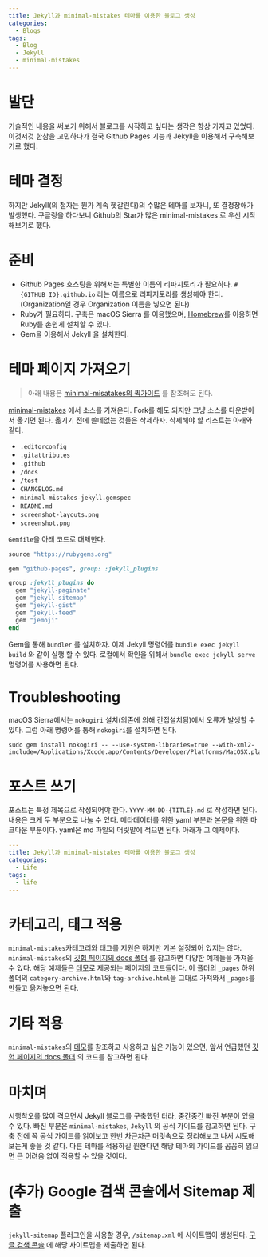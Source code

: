 ```yaml
---
title: Jekyll과 minimal-mistakes 테마를 이용한 블로그 생성
categories:
  - Blogs
tags:
  - Blog
  - Jekyll
  - minimal-mistakes
---
```


# 발단
기술적인 내용을 써보기 위해서 블로그를 시작하고 싶다는 생각은 항상 가지고 있었다. 이것저것 한참을 고민하다가 결국 Github Pages 기능과 Jekyll을 이용해서 구축해보기로 했다.

# 테마 결정
하지만 Jekyll(의 철자는 뭔가 계속 헷갈린다)의 수많은 테마를 보자니, 또 결정장애가 발생했다. 구글링을 하다보니 Github의 Star가 많은 minimal-mistakes 로 우선 시작해보기로 했다.

# 준비
- Github Pages 호스팅을 위해서는 특별한 이름의 리파지토리가 필요하다. `#{GITHUB_ID}.github.io` 라는 이름으로 리파지토리를 생성해야 한다. (Organization일 경우 Organization 이름을 넣으면 된다)
- Ruby가 필요하다. 구축은 macOS Sierra 를 이용했으며, [Homebrew](https://brew.sh/index_ko.html)를 이용하면 Ruby를 손쉽게 설치할 수 있다. 
- Gem을 이용해서 Jekyll 을 설치한다.

# 테마 페이지 가져오기

> 아래 내용은 [minimal-misatakes의 퀵가이드](https://mmistakes.github.io/minimal-mistakes/docs/quick-start-guide/) 를 참조해도 된다.

[minimal-mistakes](https://github.com/mmistakes/minimal-mistakes) 에서 소스를 가져온다. Fork를 해도 되지만 그냥 소스를 다운받아서 옮기면 된다. 옮기기 전에 쓸데없는 것들은 삭제하자. 삭제해야 할 리스트는 아래와 같다.
- `.editorconfig`
- `.gitattributes`
- `.github`
- `/docs`
- `/test`
- `CHANGELOG.md`
- `minimal-mistakes-jekyll.gemspec`
- `README.md`
- `screenshot-layouts.png`
- `screenshot.png`

`Gemfile`을 아래 코드로 대체한다.
```ruby
source "https://rubygems.org"

gem "github-pages", group: :jekyll_plugins

group :jekyll_plugins do
  gem "jekyll-paginate"
  gem "jekyll-sitemap"
  gem "jekyll-gist"
  gem "jekyll-feed"
  gem "jemoji"
end
```
Gem을 통해 `bundler` 를 설치하자. 이제 Jekyll 명령어를 `bundle exec jekyll build` 와 같이 실행 할 수 있다. 로컬에서 확인을 위해서 `bundle exec jekyll serve` 명령어를 사용하면 된다.

# Troubleshooting
macOS Sierra에서는 `nokogiri` 설치(의존에 의해 간접설치됨)에서 오류가 발생할 수 있다. 그럼 아래 명령어를 통해 `nokogiri`를 설치하면 된다.
```
sudo gem install nokogiri -- --use-system-libraries=true --with-xml2-include=/Applications/Xcode.app/Contents/Developer/Platforms/MacOSX.platform/Developer/SDKs/MacOSX10.12.sdk/usr/include/libxml2/
```

# 포스트 쓰기
포스트는 특정 제목으로 작성되어야 한다. `YYYY-MM-DD-{TITLE}.md` 로 작성하면 된다.
내용은 크게 두 부분으로 나눌 수 있다. 메타데이터를 위한 yaml 부분과 본문을 위한 마크다운 부분이다. yaml은 md 파일의 머릿말에 적으면 된다. 아래가 그 예제이다.
```yaml
---
title: Jekyll과 minimal-mistakes 테마를 이용한 블로그 생성
categories:
  - Life
tags:
  - life
---
```

# 카테고리, 태그 적용
`minimal-mistakes`카테고리와 태그를 지원은 하지만 기본 설정되어 있지는 않다. `minimal-mistakes`의 [깃헙 페이지의 docs 폴더](https://github.com/mmistakes/minimal-mistakes/tree/master/docs) 를 참고하면 다양한 예제들을 가져올 수 있다. 해당 예제들은 [데모](https://mmistakes.github.io/minimal-mistakes/)로 제공되는 페이지의 코드들이다. 이 폴더의 `_pages` 하위 폴더의 `category-archive.html`와 `tag-archive.html`을 그대로 가져와서 `_pages`를 만들고 옮겨놓으면 된다.

# 기타 적용
`minimal-mistakes`의 [데모](https://mmistakes.github.io/minimal-mistakes/)를 참조하고 사용하고 싶은 기능이 있으면, 앞서 언급했던 [깃헙 페이지의 docs 폴더](https://github.com/mmistakes/minimal-mistakes/tree/master/docs) 의 코드를 참고하면 된다.

# 마치며
시행착오를 많이 격으면서 Jekyll 블로그를 구축했던 터라, 중간중간 빠진 부분이 있을 수 있다. 빠진 부분은 `minimal-mistakes`, `Jekyll` 의 공식 가이드를 참고하면 된다. 구축 전에 꼭 공식 가이드를 읽어보고 한번 차근차근 머릿속으로 정리해보고 나서 시도해보는게 좋을 것 같다. 다른 테마를 적용하길 원한다면 해당 테마의 가이드를 꼼꼼히 읽으면 큰 어려움 없이 적용할 수 있을 것이다.

# (추가) Google 검색 콘솔에서 Sitemap 제출
`jekyll-sitemap` 플러그인을 사용할 경우, `/sitemap.xml` 에 사이트맵이 생성된다. [구글 검색 콘솔](https://www.google.com/webmasters/tools/home) 에 해당 사이트맵을 제출하면 된다.
